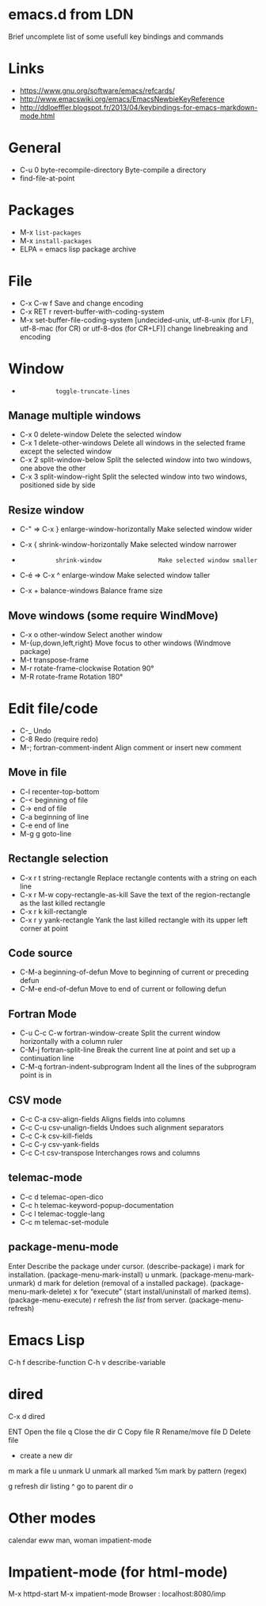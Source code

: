 emacs.d from LDN
================

Brief uncomplete list of some usefull key bindings and commands

# Links
* https://www.gnu.org/software/emacs/refcards/
* http://www.emacswiki.org/emacs/EmacsNewbieKeyReference
* http://ddloeffler.blogspot.fr/2013/04/keybindings-for-emacs-markdown-mode.html

# General
* C-u 0         byte-recompile-directory      Byte-compile a directory
* find-file-at-point

# Packages
* M-x `list-packages`
* M-x `install-packages`
* ELPA = emacs lisp package archive

# File
* C-x C-w f                                   Save and change encoding
* C-x RET r     revert-buffer-with-coding-system
* M-x set-buffer-file-coding-system [undecided-unix, utf-8-unix (for LF), utf-8-mac (for CR) or utf-8-dos (for CR+LF)]         change linebreaking and encoding

# Window
*               toggle-truncate-lines

## Manage multiple windows
* C-x 0         delete-window         Delete the selected window
* C-x 1         delete-other-windows  Delete all windows in the selected frame except the selected window
* C-x 2         split-window-below    Split the selected window into two windows, one above the other
* C-x 3         split-window-right    Split the selected window into two windows, positioned side by side

## Resize window
+ C-" => C-x }  enlarge-window-horizontally  Make selected window wider
* C-x {         shrink-window-horizontally   Make selected window narrower
*               shrink-window                Make selected window smaller
+ C-é => C-x ^  enlarge-window               Make selected window taller
* C-x +         balance-windows              Balance frame size

## Move windows (some require WindMove)
* C-x o         other-window               Select another window
* M-{up,down,left,right}                   Move focus to other windows (Windmove package)
* M-t           transpose-frame
* M-r           rotate-frame-clockwise     Rotation 90°
* M-R           rotate-frame               Rotation 180°

# Edit file/code
* C-_                                      Undo
* C-8                                      Redo (require redo)
* M-;           fortran-comment-indent     Align comment or insert new comment

## Move in file
* C-l           recenter-top-bottom
* C-<           beginning of file
* C->           end of file
* C-a           beginning of line
* C-e           end of line
* M-g g         goto-line

## Rectangle selection
* C-x r t       string-rectangle           Replace rectangle contents with a string on each line
* C-x r M-w     copy-rectangle-as-kill     Save the text of the region-rectangle as the last killed rectangle
* C-x r k       kill-rectangle
* C-x r y       yank-rectangle             Yank the last killed rectangle with its upper left corner at point

## Code source
* C-M-a         beginning-of-defun         Move to beginning of current or preceding defun
* C-M-e         end-of-defun               Move to end of current or following defun

## Fortran Mode
* C-u C-c C-w   fortran-window-create      Split the current window horizontally with a column ruler
* C-M-j         fortran-split-line         Break the current line at point and set up a continuation line
* C-M-q         fortran-indent-subprogram  Indent all the lines of the subprogram point is in

## CSV mode
* C-c C-a         csv-align-fields       Aligns fields into columns
* C-c C-u         csv-unalign-fields     Undoes such alignment separators
* C-c C-k         csv-kill-fields
* C-c C-y         csv-yank-fields
* C-c C-t         csv-transpose          Interchanges rows and columns

## telemac-mode
* C-c d           telemac-open-dico
* C-c h           telemac-keyword-popup-documentation
* C-c l           telemac-toggle-lang
* C-c m           telemac-set-module

## package-menu-mode

Enter Describe the package under cursor. (describe-package)
i     mark for installation. (package-menu-mark-install)
u     unmark. (package-menu-mark-unmark)
d     mark for deletion (removal of a installed package). (package-menu-mark-delete)
x     for “execute” (start install/uninstall of marked items). (package-menu-execute)
r     refresh the _list_ from server. (package-menu-refresh)

# Emacs Lisp
C-h f describe-function
C-h v describe-variable
# dired
C-x d      dired

ENT  Open the file
q    Close the dir
C    Copy file
R    Rename/move file
D    Delete file
+    create a new dir

m    mark a file
u    unmark
U    unmark all marked
%m   mark by pattern (regex)

g    refresh dir listing
^    go to parent dir
o    

# Other modes
calendar
eww
man, woman
impatient-mode

# Impatient-mode (for html-mode)
M-x httpd-start
M-x impatient-mode
Browser : localhost:8080/imp
